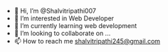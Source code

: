 - 👋 Hi, I’m @Shalvitripathi007
- 👀 I’m interested in Web Developer
- 🌱 I’m currently learning web development
- 💞️ I’m looking to collaborate on ...
- 📫 How to reach me shalvitripathi245@gmail.com

<!---
Shalvitripathi007/Shalvitripathi007 is a ✨ special ✨ repository because its `README.md` (this file) appears on your GitHub profile.
You can click the Preview link to take a look at your changes.
--->
